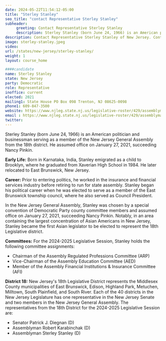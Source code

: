 ```yaml
---
date: 2024-05-22T11:54:12-05:00
title: "Sterley Stanley"
seo_title: "contact Representative Sterley Stanley"
subheader:
     greeting: Contact Representative Sterley Stanley
     description: Sterley Stanley (born June 24, 1966) is an American politician and businessman serving as a member of the New Jersey General Assembly from the 18th district. He assumed office on January 27, 2021, succeeding Nancy Pinkin.
description: Contact Representative Sterley Stanley of New Jersey. Contact information for Sterley Stanley includes email address, phone number, and mailing address.
image: sterley-stanley.jpeg
video:
url: /states/new-jersey/sterley-stanley/
weight: 1
layout: course_home

####candidate
name: Sterley Stanley
state: New Jersey
party: Democratic
role: Representative
inoffice: current
elected: 2021
mailing1: State House PO Box 098 Trenton, NJ 08625-0098
phone1: 609-847-3500
website: https://www.njleg.state.nj.us/legislative-roster/429/assemblyman-stanley/
email : https://www.njleg.state.nj.us/legislative-roster/429/assemblyman-stanley/
twitter: 
---
```

Sterley Stanley (born June 24, 1966) is an American politician and businessman serving as a member of the New Jersey General Assembly from the 18th district. He assumed office on January 27, 2021, succeeding Nancy Pinkin.

**Early Life:**
Born in Karnataka, India, Stanley emigrated as a child to Brooklyn, where he graduated from Xaverian High School in 1984. He later relocated to East Brunswick, New Jersey.

**Career:**
Prior to entering politics, he worked in the insurance and financial services industry before retiring to run for state assembly. Stanley began his political career when he was elected to serve as a member of the East Brunswick township council, where he also served as Council President.

In the New Jersey General Assembly, Stanley was chosen by a special convention of Democratic Party county committee members and assumed office on January 27, 2021, succeeding Nancy Pinkin. Notably, in an area containing the largest concentration of Asian Americans in New Jersey, Stanley became the first Asian legislator to be elected to represent the 18th Legislative district.

**Committees:**
For the 2024-2025 Legislative Session, Stanley holds the following committee assignments:
- Chairman of the Assembly Regulated Professions Committee (ARP)
- Vice-Chairman of the Assembly Education Committee (AED)
- Member of the Assembly Financial Institutions & Insurance Committee (AFI)

**District 18:**
New Jersey's 18th Legislative District represents the Middlesex County municipalities of East Brunswick, Edison, Highland Park, Metuchen, Milltown, South Plainfield, and South River. Each of the 40 districts in the New Jersey Legislature has one representative in the New Jersey Senate and two members in the New Jersey General Assembly. The representatives from the 18th District for the 2024-2025 Legislative Session are:
- Senator Patrick J. Diegnan (D)
- Assemblyman Robert Karabinchak (D)
- Assemblyman Sterley Stanley (D)
